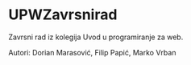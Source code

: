 # UPWZavrsnirad
Zavrsni rad iz kolegija Uvod u programiranje za web.
<p>Autori: Dorian Marasović, Filip Papić, Marko Vrban</p>
